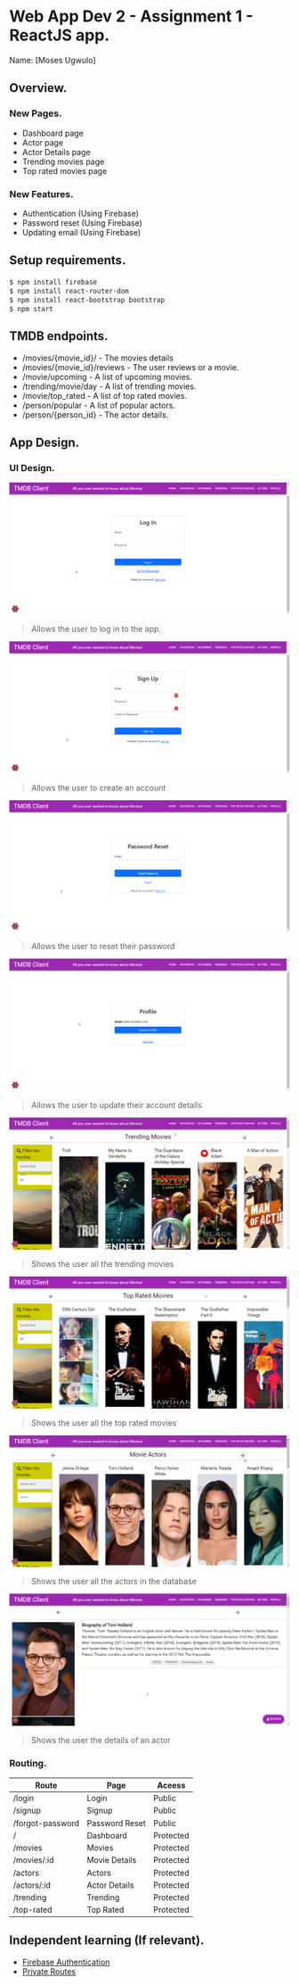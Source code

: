 # Web App Dev 2 - Assignment 1 - ReactJS app.

Name: [Moses Ugwulo]

## Overview.

### New Pages.

+ Dashboard page
+ Actor page
+ Actor Details page
+ Trending movies page
+ Top rated movies page

### New Features.

+ Authentication (Using Firebase)
+ Password reset (Using Firebase)
+ Updating email (Using Firebase)

## Setup requirements.

```
$ npm install firebase
$ npm install react-router-dom
$ npm install react-bootstrap bootstrap
$ npm start
```

## TMDB endpoints.

+ /movies/{movie_id}/ - The movies details
+ /movies/{movie_id}/reviews - The user reviews or a movie. 
+ /movie/upcoming - A list of upcoming movies.
+ /trending/movie/day - A list of trending movies.
+ /movie/top_rated - A list of top rated movies.
+ /person/popular - A list of popular actors.
+ /person/{person_id} - The actor details.

## App Design.

### UI Design.

![ ](./images/Login.png)

>Allows the user to log in to the app.

![ ](./images/Signup.png)

>Allows the user to create an account

![ ](./images/Reset.png)

>Allows the user to reset their password

![ ](./images/Profile.png)

>Allows the user to update their account details

![ ](./images/Trending.png)

>Shows the user all the trending movies

![ ](./images/TopRated.png)

>Shows the user all the top rated movies

![ ](./images/Actors.png)

>Shows the user all the actors in the database

![ ](./images/ActorDetails.png)

>Shows the user the details of an actor

### Routing.

| Route | Page | Aceess |
| --- | --- | --- |
| /login | Login | Public |
| /signup | Signup | Public |
| /forgot-password | Password Reset | Public |
| / | Dashboard | Protected |
| /movies | Movies | Protected |
| /movies/:id | Movie Details | Protected |
| /actors | Actors | Protected |
| /actors/:id | Actor Details | Protected |
| /trending | Trending | Protected |
| /top-rated | Top Rated | Protected |
## Independent learning (If relevant).

+ [Firebase Authentication](https://firebase.google.com/docs/auth)
+ [Private Routes](shorturl.at/tzMOP)
